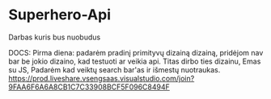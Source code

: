 # Superhero-Api
Darbas kuris bus nuobudus 



DOCS:
Pirma diena:
padarėm pradinį primityvų dizainą dizainą, pridėjom nav bar be jokio dizaino, kad testuoti ar veikia api. Titas dirbo ties dizainu, Emas su JS, Padarėm kad veiktų search bar'as ir išmestų nuotraukas.
https://prod.liveshare.vsengsaas.visualstudio.com/join?9FAA6F6A6A8CB1C7C33908BCF5F096C8494F
